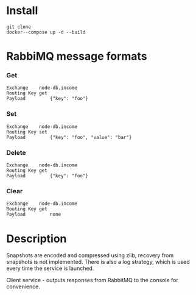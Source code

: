 # Install
```
git clone
docker--compose up -d --build
```

# RabbiMQ message formats
### Get
```
Exchange	node-db.income
Routing Key	get
Payload         {"key": "foo"}
```

### Set
```
Exchange	node-db.income
Routing Key	set
Payload         {"key": "foo", "value": "bar"}
```

### Delete
```
Exchange	node-db.income
Routing Key	get
Payload         {"key": "foo"}
```

### Clear
```
Exchange	node-db.income
Routing Key	get
Payload         none
```

# Description
Snapshots are encoded and compressed using zlib, recovery from snapshots is not implemented. There is also a log strategy, which is used every time the service is launched.

Client service - outputs responses from RabbitMQ to the console for convenience.
